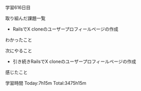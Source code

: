 学習616日目

取り組んだ課題一覧

- RailsでX cloneのユーザープロフィールページの作成

わかったこと

次にやること

- 引き続きRailsでX cloneのユーザープロフィールページの作成


感じたこと

学習時間 Today:7h15m Total:3475h15m